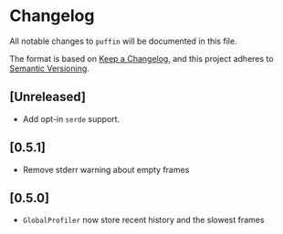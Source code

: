 # Changelog
All notable changes to `puffin` will be documented in this file.

The format is based on [Keep a Changelog](https://keepachangelog.com/en/1.0.0/),
and this project adheres to [Semantic Versioning](https://semver.org/spec/v2.0.0.html).

## [Unreleased]

* Add opt-in `serde` support.


## [0.5.1]

* Remove stderr warning about empty frames


## [0.5.0]

* `GlobalProfiler` now store recent history and the slowest frames
